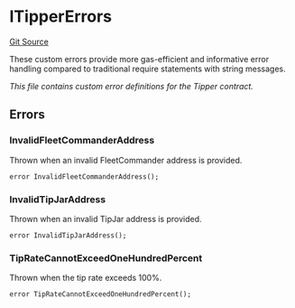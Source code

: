 # ITipperErrors
[Git Source](https://github.com/OasisDEX/summer-earn-protocol/blob/f5de2d90d66614e7bd59fd42a9d06b870fe474cd/src/errors/ITipperErrors.sol)

These custom errors provide more gas-efficient and informative error handling
compared to traditional require statements with string messages.

*This file contains custom error definitions for the Tipper contract.*


## Errors
### InvalidFleetCommanderAddress
Thrown when an invalid FleetCommander address is provided.


```solidity
error InvalidFleetCommanderAddress();
```

### InvalidTipJarAddress
Thrown when an invalid TipJar address is provided.


```solidity
error InvalidTipJarAddress();
```

### TipRateCannotExceedOneHundredPercent
Thrown when the tip rate exceeds 100%.


```solidity
error TipRateCannotExceedOneHundredPercent();
```

